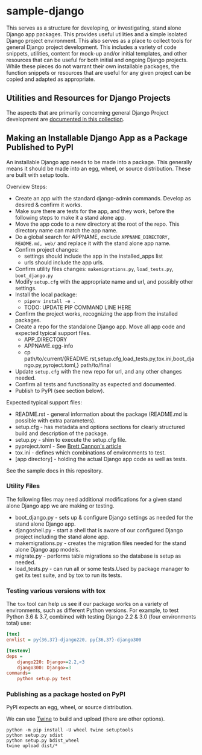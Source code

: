 # sample-django

This serves as a structure for developing, or investigating, stand alone Django app packages. This provides useful utilities and a simple isolated Django project environment. This also serves as a place to collect tools for general Django project development. This includes a variety of code snippets, utilities, content for mock-up and/or initial templates, and other resources that can be useful for both initial and ongoing Django projects. While these pieces do not warrant their own installable packages, the function snippets or resources that are useful for any given project can be copied and adapted as appropriate.

## Utilities and Resources for Django Projects

The aspects that are primarily concerning general Django Project development are
[documented in this collection](project_tools.md).

## Making an Installable Django App as a Package Published to PyPI

An installable Django app needs to be made into a package. This generally means it should be made into an egg, wheel, or source distribution. These are built with setup tools.

Overview Steps:

* Create an app with the standard django-admin commands. Develop as desired & confirm it works.
* Make sure there are tests for the app, and they work, before the following steps to make it a stand alone app.
* Move the app code to a new directory at the root of the repo. This directory name can match the app name.
* Do a global search for APPNAME, exclude `APPNAME_DIRECTORY, README.md, web/` and replace it with the stand alone app name.
* Confirm project changes:
  * settings should include the app in the installed_apps list
  * urls should include the app urls.
* Confirm utility files changes: `makemigrations.py`, `load_tests.py`, `boot_django.py`
* Modify `setup.cfg` with the appropriate name and url, and possibly other settings.
* Install the local package:
  * `pipenv install -e .`
  * TODO: UPDATE PIP COMMAND LINE HERE
* Confirm the project works, recognizing the app from the installed packages.
* Create a repo for the standalone Django app. Move all app code and expected typical support files.
  * APP_DIRECTORY
  * APPNAME.egg-info
  * cp path/to/current/{README.rst,setup.cfg,load_tests.py,tox.ini,boot_django.py,pyroject.toml,} path/to/final
* Update `setup.cfg` with the new repo for url, and any other changes needed.
* Confirm all tests and functionality as expected and documented.
* Publish to PyPI (see section below).

Expected typical support files:

* README.rst - general information about the package (README.md is possible with extra parameters).
* setup.cfg - has metadata and options sections for clearly structured build and description of the package.
* setup.py - shim to execute the setup.cfg file.
* pyproject.toml - See [Brett Cannon's article](https://snarky.ca/what-the-heck-is-pyproject-toml/)
* tox.ini - defines which combinations of environments to test.
* [app directory] - holding the actual Django app code as well as tests.

See the sample docs in this repository.

### Utility Files

The following files may need additional modifications for a given stand alone Django app we are making or testing.

* boot_django.py - sets up & configure Django settings as needed for the stand alone Django app.
* djangoshell.py - start a shell that is aware of our configured Django project including the stand alone app.
* makemigrations.py - creates the migration files needed for the stand alone Django app models.
* migrate.py - performs table migrations so the database is setup as needed.
* load_tests.py - can run all or some tests.Used by package manager to get its test suite, and by tox to run its tests.

### Testing various versions with tox

The `tox` tool can help us see if our package works on a variety of environments, such as different Python versions.
For example, to test Python 3.6 & 3.7, combined with testing Django 2.2 & 3.0 (four environments total) use:

```tox.ini
[tox]
envlist = py{36,37}-django220, py{36,37}-django300

[testenv]
deps =
    django220: Django>=2.2,<3
    django300: Django>=3
commands=
    python setup.py test
```

### Publishing as a package hosted on PyPI

PyPI expects an egg, wheel, or source distribution.

We can use [Twine](https://twine.readthedocs.io/en/latest/) to build and upload (there are other options).

```Shell
python -m pip install -U wheel twine setuptools
python setup.py sdist
python setup.py bdist_wheel
twine upload dist/*
```
